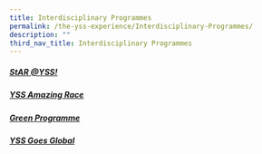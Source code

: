 ```yaml
---
title: Interdisciplinary Programmes
permalink: /the-yss-experience/Interdisciplinary-Programmes/
description: ""
third_nav_title: Interdisciplinary Programmes
---
```

##### [StAR @YSS!](https://yishunsec-moe-edu-sg-admin.cwp.sg/the-yss-experience/interdisciplinary-programmes/star-at-yss)

  

#####  [YSS Amazing Race](https://yishunsec-moe-edu-sg-admin.cwp.sg/the-yss-experience/interdisciplinary-programmes/yss-amazing-race)

  
##### [Green Programme](https://yishunsec-moe-edu-sg-admin.cwp.sg/the-yss-experience/interdisciplinary-programmes/green-programme)

  

##### [YSS Goes Global](https://yishunsec-moe-edu-sg-admin.cwp.sg/the-yss-experience/interdisciplinary-programmes/yss-goes-global)